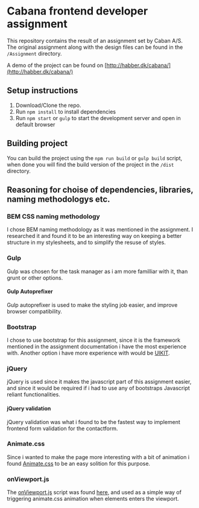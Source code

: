 # Cabana frontend developer assignment
This repository contains the result of an assignment set by Caban A/S.  
The original assignment along with the design files can be found in the `/Assignment` directory.  
  
A demo of the project can be found on [http://habber.dk/cabana/](http://habber.dk/cabana/)

## Setup instructions

1. Download/Clone the repo. 
2. Run `npm install` to install dependencies
3. Run `npm start` or `gulp` to start the development server and open in default browser

## Building project

You can build the project using the `npm run build` or `gulp build` script, when done you will find the build version of the project in the `/dist` directory.

## Reasoning for choise of dependencies, libraries, naming methodologys etc.  

### BEM CSS naming methodology

I chose BEM naming methodology as it was mentioned in the assignment. I researched it and found it to be an interesting way on keeping a better structure in my stylesheets, and to simplify the resuse of styles. 

### Gulp

Gulp was chosen for the task manager as i am more familliar with it, than grunt or other options. 

#### Gulp Autoprefixer

Gulp autoprefixer is used to make the styling job easier, and improve browser compatibility.

### Bootstrap

I chose to use bootstrap for this assignment, since it is the framework mentioned in the assignment documentation i have the most experience with. Another option i have more experience with would be [UIKIT](https://getuikit.com).


### jQuery

jQuery is used since it makes the javascript part of this assignment easier, and since it would be required if i had to use any of bootstraps Javascript reliant functionalities. 

#### jQuery validation

jQuery validation was what i found to be the fastest way to implement frontend form validation for the contactform. 

### Animate.css

Since i wanted to make the page more interesting with a bit of animation i found [Animate.css](https://github.com/daneden/animate.css/) to be an easy solition for this purpose.

### onViewport.js

The [onViewport.js](https://github.com/Habberlabber/Cabana-Assignment/blob/master/src/scripts/vendor/onViewport.js) script was found [here](https://gist.github.com/eltonmesquita/bd803a21f27b12a58df1), and used as a simple way of triggering animate.css animation when elements enters the viewport.
